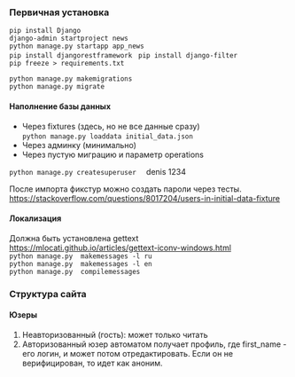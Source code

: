 ### Первичная установка
`pip install Django`  
`django-admin startproject news  `  
`python manage.py startapp app_news  `  
`pip install djangorestframework ` 
`pip install django-filter  `  
`pip freeze > requirements.txt  `  
 
`python manage.py makemigrations`  
`python manage.py migrate`  

#### Наполнение базы данных
- Через fixtures (здесь, но не все данные сразу)  
`python manage.py loaddata initial_data.json`
- Через админку (минимально)
- Через пустую миграцию и параметр operations

`python manage.py createsuperuser  `
denis 1234  

После импорта фикстур можно создать пароли через тесты.  
https://stackoverflow.com/questions/8017204/users-in-initial-data-fixture  
#### Локализация
Должна быть установлена gettext  
https://mlocati.github.io/articles/gettext-iconv-windows.html  
`python manage.py  makemessages -l ru`  
`python manage.py  makemessages -l en`  
`python manage.py  compilemessages`
### Структура сайта
#### Юзеры
1. Неавторизованный (гость): может только читать
2. Авторизованный юзер автоматом получает профиль, где first_name - его логин,
и может потом отредактировать. Если он не верифицирован, то идет как аноним.


